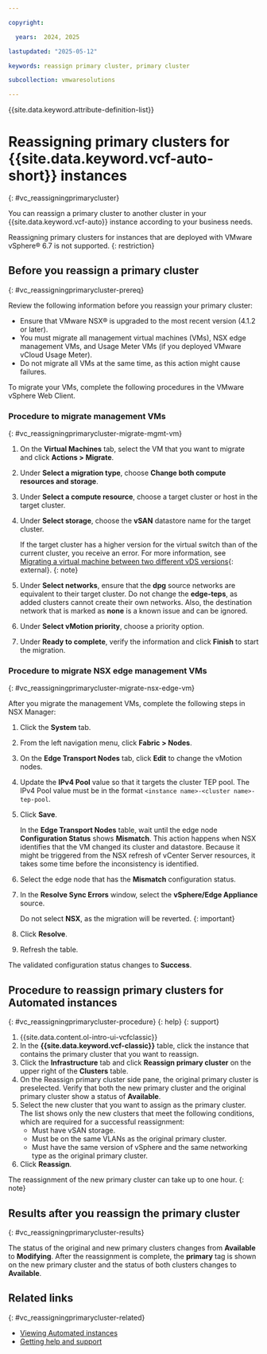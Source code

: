 ```yaml
---

copyright:

  years:  2024, 2025

lastupdated: "2025-05-12"

keywords: reassign primary cluster, primary cluster

subcollection: vmwaresolutions

---
```


{{site.data.keyword.attribute-definition-list}}

# Reassigning primary clusters for {{site.data.keyword.vcf-auto-short}} instances
{: #vc_reassigningprimarycluster}

You can reassign a primary cluster to another cluster in your {{site.data.keyword.vcf-auto}} instance according to your business needs.

Reassigning primary clusters for instances that are deployed with VMware vSphere® 6.7 is not supported.
{: restriction}

## Before you reassign a primary cluster
{: #vc_reassigningprimarycluster-prereq}

Review the following information before you reassign your primary cluster:

* Ensure that VMware NSX® is upgraded to the most recent version (4.1.2 or later).
* You must migrate all management virtual machines (VMs), NSX edge management VMs, and Usage Meter VMs (if you deployed VMware vCloud Usage Meter).
* Do not migrate all VMs at the same time, as this action might cause failures.

To migrate your VMs, complete the following procedures in the VMware vSphere Web Client.

### Procedure to migrate management VMs
{: #vc_reassigningprimarycluster-migrate-mgmt-vm}

1. On the **Virtual Machines** tab, select the VM that you want to migrate and click **Actions > Migrate**.
2. Under **Select a migration type**, choose **Change both compute resources and storage**.
3. Under **Select a compute resource**, choose a target cluster or host in the target cluster.
4. Under **Select storage**, choose the **vSAN** datastore name for the target cluster.

   If the target cluster has a higher version for the virtual switch than of the current cluster, you receive an error. For more information, see [Migrating a virtual machine between two different vDS versions](https://knowledge.broadcom.com/external/article?legacyId=79446){: external}.
   {: note}

5. Under **Select networks**, ensure that the **dpg** source networks are equivalent to their target cluster. Do not change the **edge-teps**, as added clusters cannot create their own networks. Also, the destination network that is marked as **none** is a known issue and can be ignored.
6. Under **Select vMotion priority**, choose a priority option.
7. Under **Ready to complete**, verify the information and click **Finish** to start the migration.

### Procedure to migrate NSX edge management VMs
{: #vc_reassigningprimarycluster-migrate-nsx-edge-vm}

After you migrate the management VMs, complete the following steps in NSX Manager:

1. Click the **System** tab.
2. From the left navigation menu, click **Fabric > Nodes**.
3. On the **Edge Transport Nodes** tab, click **Edit** to change the vMotion nodes.
4. Update the **IPv4 Pool** value so that it targets the cluster TEP pool. The IPv4 Pool value must be in the format `<instance name>-<cluster name>-tep-pool`.
5. Click **Save**.

   In the **Edge Transport Nodes** table, wait until the edge node **Configuration Status** shows **Mismatch**. This action happens when NSX identifies that the VM changed its cluster and datastore. Because it might be triggered from the NSX refresh of vCenter Server resources, it takes some time before the inconsistency is identified.

6. Select the edge node that has the **Mismatch** configuration status.
7. In the **Resolve Sync Errors** window, select the **vSphere/Edge Appliance** source.

   Do not select **NSX**, as the migration will be reverted.
   {: important}

8. Click **Resolve**.
9. Refresh the table.

The validated configuration status changes to **Success**.

## Procedure to reassign primary clusters for Automated instances
{: #vc_reassigningprimarycluster-procedure}
{: help}
{: support}

1. {{site.data.content.ol-intro-ui-vcfclassic}}
2. In the **{{site.data.keyword.vcf-classic}}** table, click the instance that contains the primary cluster that you want to reassign.
3. Click the **Infrastructure** tab and click **Reassign primary cluster** on the upper right of the **Clusters** table.
4. On the Reassign primary cluster side pane, the original primary cluster is preselected. Verify that both the new primary cluster and the original primary cluster show a status of **Available**.
5. Select the new cluster that you want to assign as the primary cluster. The list shows only the new clusters that meet the following conditions, which are required for a successful reassignment:
    * Must have vSAN storage.
    * Must be on the same VLANs as the original primary cluster.
    * Must have the same version of vSphere and the same networking type as the original primary cluster.
6. Click **Reassign**.

The reassignment of the new primary cluster can take up to one hour.
{: note}

## Results after you reassign the primary cluster
{: #vc_reassigningprimarycluster-results}

The status of the original and new primary clusters changes from **Available** to **Modifying**. After the reassignment is complete, the **primary** tag is shown on the new primary cluster and the status of both clusters changes to **Available**.

## Related links
{: #vc_reassigningprimarycluster-related}

* [Viewing Automated instances](/docs/vmwaresolutions?topic=vmwaresolutions-vc_viewinginstances)
* [Getting help and support](/docs/vmwaresolutions?topic=vmwaresolutions-trbl_support)

